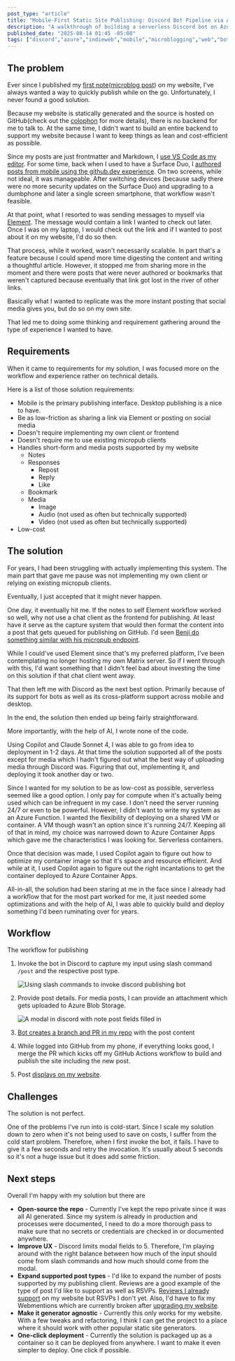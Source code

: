 ```yaml
---
post_type: "article" 
title: "Mobile-First Static Site Publishing: Discord Bot Pipeline via Azure and GitHub"
description: "A walkthrough of building a serverless Discord bot on Azure Container Apps that enables mobile publishing my static website through GitHub integrations."
published_date: "2025-08-14 01:45 -05:00"
tags: ["discord","azure","indieweb","mobile","microblogging","web","bot","aca","azurecontainerapps"]
---
```


## The problem

Ever since I published my [first note](/notes/hello-world)([microblog post](https://indieweb.org/note)) on my website, I've always wanted a way to quickly publish while on the go. Unfortunately, I never found a good solution. 

Because my website is statically generated and the source is hosted on GitHub(check out the [colophon](/colophon) for more details), there is no backend for me to talk to. At the same time, I didn't want to build an entire backend to support my website because I want to keep things as lean and cost-efficient as possible. 

Since my posts are just frontmatter and Markdown, I [use VS Code as my editor](/uses). For some time, back when I used to have a Surface Duo, I [authored posts from mobile using the github.dev experience](https://www.lqdev.me/notes/surface-duo-blogging-github-dev). On two screens, while not ideal, it was manageable. After switching devices (because sadly there were no more security updates on the Surface Duo) and upgrading to a dumbphone and later a single screen smartphone, that workflow wasn't feasible.

At that point, what I resorted to was sending messages to myself via [Element](https://element.io/). The message would contain a link I wanted to check out later. Once I was on my laptop, I would check out the link and if I wanted to post about it on my website, I'd do so then. 

That process, while it worked, wasn't necessarily scalable. In part that's a feature because I could spend more time digesting the content and writing a thoughtful article. However, it stopped me from sharing more in the moment and there were posts that were never authored or bookmarks that weren't captured because eventually that link got lost in the river of other links. 

Basically what I wanted to replicate was the more instant posting that social media gives you, but do so on my own site. 

That led me to doing some thinking and requirement gathering around the type of experience I wanted to have.

## Requirements

When it came to requirements for my solution, I was focused more on the workflow and experience rather on technical details. 

Here is a list of those solution requirements:

- Mobile is the primary publishing interface. Desktop publishing is a nice to have.
- Be as low-friction as sharing a link via Element or posting on social media
- Doesn't require implementing my own client or frontend
- Doesn't require me to use existing micropub clients
- Handles short-form and media posts supported by my website
    - Notes
    - Responses
        - Repost
        - Reply
        - Like
    - Bookmark
    - Media
        - Image
        - Audio (not used as often but technically supported)
        - Video (not used as often but technically supported)
- Low-cost

## The solution

For years, I had been struggling with actually implementing this system. The main part that gave me pause was not implementing my own client or relying on existing micropub clients. 

Eventually, I just accepted that it might never happen. 

One day, it eventually hit me. If the notes to self Element workflow worked so well, why not use a chat client as the frontend for publishing. At least have it serve as the capture system that would then format the content into a post that gets queued for publishing on GitHub. I'd seen [Benji do something similar with his micropub endpoint](https://github.com/benjifs/serverless-micropub). 

While I could've used Element since that's my preferred platform, I've been contemplating no longer hosting my own Matrix server. So if I went through with this, I'd want something that I didn't feel bad about investing the time on this solution if that chat client went away. 

That then left me with Discord as the next best option. Primarily because of its support for bots as well as its cross-platform support across mobile and desktop. 

In the end, the solution then ended up being fairly straightforward. 

More importantly, with the help of AI, I wrote none of the code. 

Using Copilot and Claude Sonnet 4, I was able to go from idea to deployment in 1-2 days. At that time the solution supported all of the posts except for media which I hadn't figured out what the best way of uploading media through Discord was. Figuring that out, implementing it, and deploying it took another day or two. 

Since I wanted for my solution to be as low-cost as possible, serverless seemed like a good option. I only pay for compute when it's actually being used which can be infrequent in my case. I don't need the server running 24/7 or even to be powerful. However, I didn't want to write my system as an Azure Function. I wanted the flexibility of deploying on a shared VM or container. A VM though wasn't an option since it's running 24/7. Keeping all of that in mind, my choice was narrowed down to Azure Container Apps which gave me the characteristics I was looking for. Serverless containers. 

Once that decision was made, I used Copilot again to figure out how to optimize my container image so that it's space and resource efficient. And while at it, I used Copilot again to figure out the right incantations to get the container deployed to Azure Container Apps. 

All-in-all, the solution had been staring at me in the face since I already had a workflow that for the most part worked for me, it just needed some optimizations and with the help of AI, I was able to quickly build and deploy something I'd been ruminating over for years.  

## Workflow

The workflow for publishing 

1. Invoke the bot in Discord to capture my input using slash command `/post` and the respective post type.

    ![Using slash commands to invoke discord publishing bot](/files/images/invoke-discord-publishing-bot.png)

1. Provide post details. For media posts, I can provide an attachment which gets uploaded to Azure Blob Storage.

    ![A modal in discord with note post fields filled in](/files/images/discord-publishing-client-modal.png)

1. [Bot creates a branch and PR in my repo](https://github.com/lqdev/luisquintanilla.me/pull/152) with the post content
1. While logged into GitHub from my phone, if everything looks good, I merge the PR which kicks off my GitHub Actions workflow to build and publish the site including the new post. 
1. Post [displays on my website](/media/test-media-post-from-mobile/).

## Challenges

The solution is not perfect. 

One of the problems I've run into is cold-start. Since I scale my solution down to zero when it's not being used to save on costs, I suffer from the cold start problem. Therefore, when I first invoke the bot, it fails. I have to give it a few seconds and retry the invocation. It's usually about 5 seconds so it's not a huge issue but it does add some friction. 

## Next steps

Overall I'm happy with my solution but there are 

- **Open-source the repo** - Currently I've kept the repo private since it was all AI generated. Since my system is already in production and processes were documented, I need to do a more thorough pass to make sure that no secrets or credentials are checked in or documented anywhere.
- **Improve UX** - Discord limits modal fields to 5. Therefore, I'm playing around with the right balance between how much of the input should come from slash commands and how much should come from the modal.
- **Expand supported post types** - I'd like to expand the number of posts supported by my publishing client. Reviews are a good example of the type of post I'd like to support as well as RSVPs. [Reviews I already support](https://www.lqdev.me/reviews) on my website but RSVPs I don't yet. Also, I'd have to fix my Webmentions which are currently broken after [upgrading my website](/notes/hello-world-new-site-2025-08/). 
- **Make it generator agnostic** - Currently this only works for my website. With a few tweaks and refactoring, I think I can get the project to a place where it should work with other popular static site generators. 
- **One-click deployment** - Currently the solution is packaged up as a container so it can be deployed from anywhere. I want to make it even simpler to deploy. One click if possible. 

